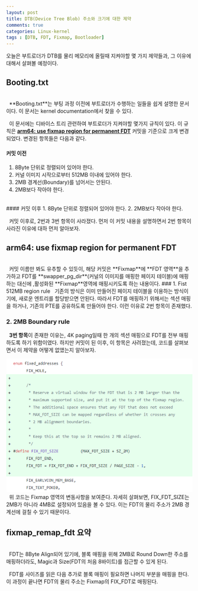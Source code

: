 ```yaml
---
layout: post
title: DTB(Device Tree Blob) 주소와 크기에 대한 제약
comments: true
categories: Linux-kernel
tags : [DTB, FDT, Fixmap, Bootloader]
---
```

오늘은 부트로더가 DTB를 물리 메모리에 올릴때 지켜야할 몇 가지 제약들과, 그 이유에 대해서 살펴볼 예정이다. 
  
##  Booting.txt
<br>
&nbsp; **Booting.txt**는 부팅 과정 이전에 부트로더가 수행하는 일들을 쉽게 설명한 문서이다. 이 문서는 kernel documentation에서 찾을 수 있다. 

&nbsp; 이 문서에는 디바이스 트리 관련하여 부트로더가 지켜야할 몇가지 규칙이 있다. 이 규칙은 [**arm64: use fixmap region for permanent FDT**]([https://github.com/iamroot16/linux/commit/61bd93ce801bb6df36eda257a9d2d16c02863cdd#diff-287d2c62df40ba9d834f5994a084d060R377](https://github.com/iamroot16/linux/commit/61bd93ce801bb6df36eda257a9d2d16c02863cdd#diff-287d2c62df40ba9d834f5994a084d060R377)) 커밋을 기준으로 크게 변경되었다. 변경된 항목들은 다음과 같다.
#### 커밋 이전

 1. 8Byte 단위로 정렬되어 있어야 한다.
 2. 커널 이미지 시작으로부터 512MB 이내에 있어야 한다.
 3. 2MB 경계선(Boundary)를 넘어서는 안된다.
 4. 2MB보다 작아야 한다.

<br>
#### 커밋 이후
1. 8Byte 단위로 정렬되어 있어야 한다.
2. 2MB보다 작아야 한다.

&nbsp; 커밋 이후로, 2번과 3번 항목이 사라졌다. 먼저 이 커밋 내용을 설명하면서 2번 항목이 사라진 이유에 대하 먼저 알아보자. 

## arm64: use fixmap region for permanent FDT 
<br>
&nbsp; 커밋 이름만 봐도 유추할 수 있듯이, 해당 커밋은 **Fixmap**에 **FDT 영역**을 추가하고 FDT를 **swapper_pg_dir**(커널의 이미지를 매핑한 페이지 테이블)에 매핑하는 대신에 ,활성화된 **Fixmap**영역에 매핑시키도록 하는 내용이다. 
### 1. Fist 512MB region rule
&nbsp; 기존의 방식은 이미 만들어진 페이지 테이블을 이용하는 방식이기에, 새로운 엔트리를 할당받으면 안된다. 따라서 FDT를 매핑하기 위해서는 섹션 매핑을 하거나, 기존의 PTE를 공유하도록 만들어야 한다. 이런 이유로 2번 항목이 존재했다.
 
 ### 2. 2MB Boundary rule
&nbsp; **3번 항목**이 존재한 이유는, 4K paging일때 한 개의 섹션 매핑으로 FDT를 전부 매핑하도록 하기 위함이였다. 하지만 커밋이 된 이후, 이 항목은 사려졌는데, 코드를 살펴보면서 이 제약을 어떻게 없앴는지 알아보자.


![enter image description here](https://github.com/YWHyuk/YWHyuk.github.io/blob/master/img/Fixmap.png?raw=true)
&nbsp; 위 코드는 Fixmap 영역의 변동사항을 보여준다. 자세히 살펴보면, FIX_FDT_SIZE는 2MB가 아니라 4MB로 설정되어 있음을 볼 수 있다. 이는 FDT의 물리 주소가 2MB 경계선에 걸칠 수 있기 때문이다. 
## fixmap_remap_fdt 요약
<br>
&nbsp; FDT는 8Byte Align되어 있기에, 블록 매핑을 위해 2MB로 Round Down한 주소를 매핑하더라도, Magic과 Size(FDT의 처음 8바이트)를 접근할 수 있게 된다.

&nbsp; FDT를 사이즈를 읽은 다음 추가로 블록 매핑이 필요하면 나머지 부분을 매핑을 한다. 이 과정이 끝나면 FDT의 물리 주소는 Fixmap의 FIX_FDT로 매핑된다.
